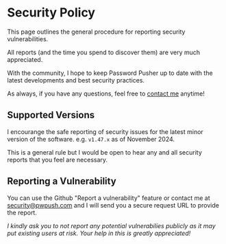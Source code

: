 # Security Policy

This page outlines the general procedure for reporting security vulnerabilities.

All reports (and the time you spend to discover them) are very much appreciated.

With the community, I hope to keep Password Pusher up to date with the latest developments and best security practices.

As always, if you have any questions, feel free to [contact me](https://pwpush.com/feedbacks/new) anytime!

## Supported Versions

I encourange the safe reporting of security issues for the latest minor
version of the software.  e.g. `v1.47.x` as of November 2024.

This is a general rule but I would be open to hear any and all security reports that you feel are necessary.

## Reporting a Vulnerability

You can use the Github "Report a vulnerability" feature or contact me at security@pwpush.com and I will send you a secure request URL to provide the report.

_I kindly ask you to not report any potential vulnerabilies publicly as it may put existing users at risk.  Your help in this is greatly appreciated!_
